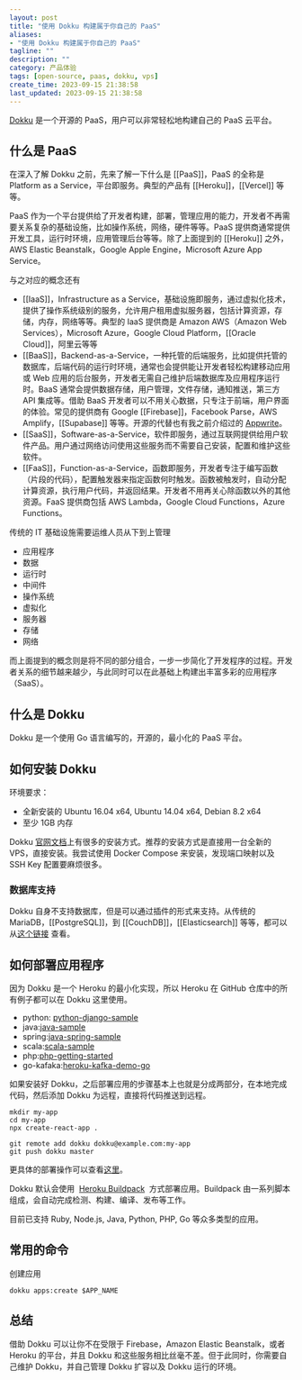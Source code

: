 ```yaml
---
layout: post
title: "使用 Dokku 构建属于你自己的 PaaS"
aliases:
- "使用 Dokku 构建属于你自己的 PaaS"
tagline: ""
description: ""
category: 产品体验
tags: [open-source, paas, dokku, vps]
create_time: 2023-09-15 21:38:58
last_updated: 2023-09-15 21:38:58
---
```


[Dokku](https://dokku.com/) 是一个开源的 PaaS，用户可以非常轻松地构建自己的 PaaS 云平台。

## 什么是 PaaS

在深入了解 Dokku 之前，先来了解一下什么是 [[PaaS]]，PaaS 的全称是 Platform as a Service，平台即服务。典型的产品有 [[Heroku]]，[[Vercel]] 等等。

PaaS 作为一个平台提供给了开发者构建，部署，管理应用的能力，开发者不再需要关系复杂的基础设施，比如操作系统，网络，硬件等等。PaaS 提供商通常提供开发工具，运行时环境，应用管理后台等等。除了上面提到的 [[Heroku]] 之外，AWS Elastic Beanstalk，Google Apple Engine，Microsoft Azure App Service。

与之对应的概念还有

- [[IaaS]]，Infrastructure as a Service，基础设施即服务，通过虚拟化技术，提供了操作系统级别的服务，允许用户租用虚拟服务器，包括计算资源，存储，内存，网络等等。典型的 IaaS 提供商是 Amazon AWS（Amazon Web Services），Microsoft Azure，Google Cloud Platform，[[Oracle Cloud]]，阿里云等等
- [[BaaS]]，Backend-as-a-Service，一种托管的后端服务，比如提供托管的数据库，后端代码的运行时环境，通常也会提供能让开发者轻松构建移动应用或 Web 应用的后台服务，开发者无需自己维护后端数据库及应用程序运行时。BaaS 通常会提供数据存储，用户管理，文件存储，通知推送，第三方 API 集成等。借助 BaaS 开发者可以不用关心数据，只专注于前端，用户界面的体验。常见的提供商有 Google [[Firebase]]，Facebook Parse，AWS Amplify，[[Supabase]] 等等。开源的代替也有我之前介绍过的 [Appwrite](/post/2022/10/appwrite-usage.html)。
- [[SaaS]]，Software-as-a-Service，软件即服务，通过互联网提供给用户软件产品。用户通过网络访问使用这些服务而不需要自己安装，配置和维护这些软件。
- [[FaaS]]，Function-as-a-Service，函数即服务，开发者专注于编写函数（片段的代码），配置触发器来指定函数何时触发。函数被触发时，自动分配计算资源，执行用户代码，并返回结果。开发者不用再关心除函数以外的其他资源。FaaS 提供商包括 AWS Lambda，Google Cloud Functions，Azure Functions。

传统的 IT 基础设施需要运维人员从下到上管理

- 应用程序
- 数据
- 运行时
- 中间件
- 操作系统
- 虚拟化
- 服务器
- 存储
- 网络

而上面提到的概念则是将不同的部分组合，一步一步简化了开发程序的过程。开发者关系的细节越来越少，与此同时可以在此基础上构建出丰富多彩的应用程序（SaaS）。

## 什么是 Dokku

Dokku 是一个使用 Go 语言编写的，开源的，最小化的 PaaS 平台。

## 如何安装 Dokku

环境要求：

- 全新安装的 Ubuntu 16.04 x64, Ubuntu 14.04 x64, Debian 8.2 x64
- 至少 1GB 内存

Dokku [官网文档](https://dokku.com/docs/getting-started/installation/)上有很多的安装方式。推荐的安装方式是直接用一台全新的 VPS，直接安装。我尝试使用 Docker Compose 来安装，发现端口映射以及 SSH Key 配置要麻烦很多。

### 数据库支持

Dokku 自身不支持数据库，但是可以通过插件的形式来支持。从传统的 MariaDB，[[PostgreSQL]]，到 [[CouchDB]]，[[Elasticsearch]] 等等，都可以从[这个链接](https://dokku.com/docs/community/plugins/#official-plugins-beta) 查看。

## 如何部署应用程序

因为 Dokku 是一个 Heroku 的最小化实现，所以 Heroku 在 GitHub 仓库中的所有例子都可以在 Dokku 这里使用。

- python: [python-django-sample](https://github.com/heroku/python-django-sample)
- java:[java-sample](https://github.com/heroku/java-sample)
- spring:[java-spring-sample](https://github.com/heroku/java-spring-sample)
- scala:[scala-sample](https://github.com/heroku/scala-sample)
- php:[php-getting-started](https://github.com/heroku/php-getting-started)
- go-kafaka:[heroku-kafka-demo-go](https://github.com/heroku/heroku-kafka-demo-go)

如果安装好 Dokku，之后部署应用的步骤基本上也就是分成两部分，在本地完成代码，然后添加 Dokku 为远程，直接将代码推送到远程。

```
mkdir my-app
cd my-app
npx create-react-app .

git remote add dokku dokku@example.com:my-app
git push dokku master
```

更具体的部署操作可以查看[这里](https://dokku.com/docs/deployment/application-deployment/)。

Dokku 默认会使用  [Heroku Buildpack](https://devcenter.heroku.com/articles/buildpacks)  方式部署应用。Buildpack 由一系列脚本组成，会自动完成检测、构建、编译、发布等工作。

目前已支持 Ruby, Node.js, Java, Python, PHP, Go 等众多类型的应用。

## 常用的命令

创建应用

```
dokku apps:create $APP_NAME
```

## 总结

借助 Dokku 可以让你不在受限于 Firebase，Amazon Elastic Beanstalk，或者 Heroku 的平台，并且 Dokku 和这些服务相比丝毫不差。但于此同时，你需要自己维护 Dokku，并自己管理 Dokku 扩容以及 Dokku 运行的环境。

